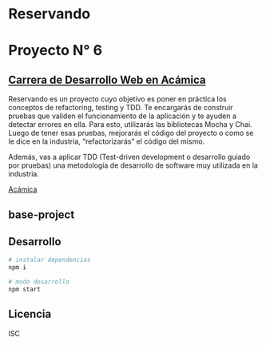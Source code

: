 # Reservando

# Proyecto N° 6

## [Carrera de Desarrollo Web en Acámica](https://www.acamica.com/desarrollo-web-full-stack 'titulo')

Reservando es un proyecto cuyo objetivo es poner en práctica los conceptos de refactoring, testing y TDD. Te encargarás de construir pruebas que validen el funcionamiento de la aplicación y te ayuden a detectar errores en ella. Para esto, utilizarás las bibliotecas Mocha y Chai. Luego de tener esas pruebas, mejorarás el código del proyecto o como se le dice en la industria, “refactorizarás” el código del mismo.

Además, vas a aplicar TDD (Test-driven development o desarrollo guiado por pruebas) una metodología de desarrollo de software muy utilizada en la industria.

[Acámica](https://www.acamica.com/desarrollo-web-full-stack 'titulo')

## base-project

## Desarrollo

```bash
# instalar dependencias
npm i

# modo desarrollo
npm start
```

## Licencia

ISC
